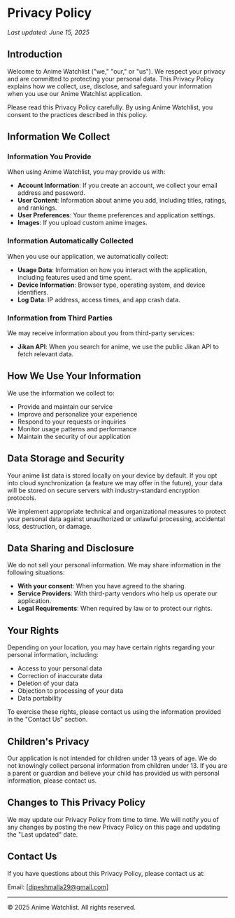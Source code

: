 # Privacy Policy

*Last updated: June 15, 2025*

## Introduction

Welcome to Anime Watchlist ("we," "our," or "us"). We respect your privacy and are committed to protecting your personal data. This Privacy Policy explains how we collect, use, disclose, and safeguard your information when you use our Anime Watchlist application.

Please read this Privacy Policy carefully. By using Anime Watchlist, you consent to the practices described in this policy.

## Information We Collect

### Information You Provide

When using Anime Watchlist, you may provide us with:

- **Account Information**: If you create an account, we collect your email address and password.
- **User Content**: Information about anime you add, including titles, ratings, and rankings.
- **User Preferences**: Your theme preferences and application settings.
- **Images**: If you upload custom anime images.

### Information Automatically Collected

When you use our application, we automatically collect:

- **Usage Data**: Information on how you interact with the application, including features used and time spent.
- **Device Information**: Browser type, operating system, and device identifiers.
- **Log Data**: IP address, access times, and app crash data.

### Information from Third Parties

We may receive information about you from third-party services:

- **Jikan API**: When you search for anime, we use the public Jikan API to fetch relevant data.

## How We Use Your Information

We use the information we collect to:

- Provide and maintain our service
- Improve and personalize your experience
- Respond to your requests or inquiries
- Monitor usage patterns and performance
- Maintain the security of our application

## Data Storage and Security

Your anime list data is stored locally on your device by default. If you opt into cloud synchronization (a feature we may offer in the future), your data will be stored on secure servers with industry-standard encryption protocols.

We implement appropriate technical and organizational measures to protect your personal data against unauthorized or unlawful processing, accidental loss, destruction, or damage.

## Data Sharing and Disclosure

We do not sell your personal information. We may share information in the following situations:

- **With your consent**: When you have agreed to the sharing.
- **Service Providers**: With third-party vendors who help us operate our application.
- **Legal Requirements**: When required by law or to protect our rights.

## Your Rights

Depending on your location, you may have certain rights regarding your personal information, including:

- Access to your personal data
- Correction of inaccurate data
- Deletion of your data
- Objection to processing of your data
- Data portability

To exercise these rights, please contact us using the information provided in the "Contact Us" section.

## Children's Privacy

Our application is not intended for children under 13 years of age. We do not knowingly collect personal information from children under 13. If you are a parent or guardian and believe your child has provided us with personal information, please contact us.

## Changes to This Privacy Policy

We may update our Privacy Policy from time to time. We will notify you of any changes by posting the new Privacy Policy on this page and updating the "Last updated" date.

## Contact Us

If you have questions about this Privacy Policy, please contact us at:

Email: [dipeshmalla29@gmail.com]

---

© 2025 Anime Watchlist. All rights reserved. 